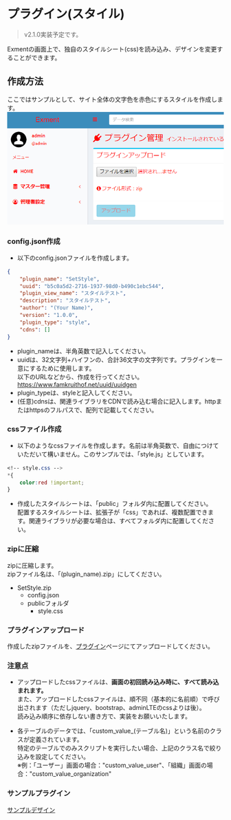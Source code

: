 # プラグイン(スタイル)
> v2.1.0実装予定です。

Exmentの画面上で、独自のスタイルシート(css)を読み込み、デザインを変更することができます。  

## 作成方法
ここではサンプルとして、サイト全体の文字色を赤色にするスタイルを作成します。  
![スタイル](img/plugin/plugin_style1.png)  

### config.json作成
- 以下のconfig.jsonファイルを作成します。  

~~~ json
{
    "plugin_name": "SetStyle",
    "uuid": "b5c0a5d2-2716-1937-98d0-b490c1ebc544",
    "plugin_view_name": "スタイルテスト",
    "description": "スタイルテスト",
    "author": "(Your Name)",
    "version": "1.0.0",
    "plugin_type": "style",
    "cdns": []
}
~~~

- plugin_nameは、半角英数で記入してください。
- uuidは、32文字列+ハイフンの、合計36文字の文字列です。プラグインを一意にするために使用します。  
以下のURLなどから、作成を行ってください。  
https://www.famkruithof.net/uuid/uuidgen
- plugin_typeは、styleと記入してください。  
- (任意)cdnsは、関連ライブラリをCDNで読み込む場合に記入します。httpまたはhttpsのフルパスで、配列で記載してください。

### cssファイル作成
- 以下のようなcssファイルを作成します。名前は半角英数で、自由につけていただいて構いません。このサンプルでは、「style.js」としています。

~~~ css
<!-- style.css -->
*{
    color:red !important;
}
~~~

- 作成したスタイルシートは、「public」フォルダ内に配置してください。  
配置するスタイルシートは、拡張子が「css」であれば、複数配置できます。関連ライブラリが必要な場合は、すべてフォルダ内に配置してください。  

### zipに圧縮
zipに圧縮します。  
zipファイル名は、「(plugin_name).zip」にしてください。  
- SetStyle.zip
    - config.json
    - publicフォルダ
        - style.css

### プラグインアップロード
作成したzipファイルを、[プラグイン](/ja/plugin)ページにてアップロードしてください。

### 注意点
- アップロードしたcssファイルは、**画面の初回読み込み時に、すべて読み込まれます。**  
また、アップロードしたcssファイルは、順不同（基本的に名前順）で呼び出されます（ただしjquery、bootstrap、adminLTEのcssよりは後）。  
読み込み順序に依存しない書き方で、実装をお願いいたします。  

- 各テーブルのデータでは、「custom_value_(テーブル名)」という名前のクラスが定義されています。  
特定のテーブルでのみスクリプトを実行したい場合、上記のクラス名で絞り込みを設定してください。  
※例：「ユーザー」画面の場合："custom_value_user"、「組織」画面の場合："custom_value_organization"


### サンプルプラグイン
[サンプルデザイン](https://exment.net/downloads/sample/plugin/SetStyle.zip)
